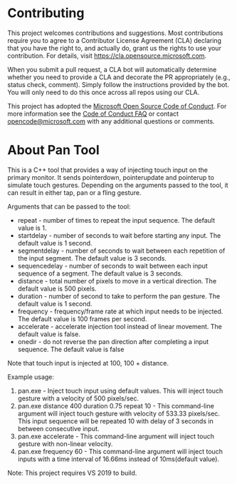 
# Contributing

This project welcomes contributions and suggestions.  Most contributions require you to agree to a
Contributor License Agreement (CLA) declaring that you have the right to, and actually do, grant us
the rights to use your contribution. For details, visit https://cla.opensource.microsoft.com.

When you submit a pull request, a CLA bot will automatically determine whether you need to provide
a CLA and decorate the PR appropriately (e.g., status check, comment). Simply follow the instructions
provided by the bot. You will only need to do this once across all repos using our CLA.

This project has adopted the [Microsoft Open Source Code of Conduct](https://opensource.microsoft.com/codeofconduct/).
For more information see the [Code of Conduct FAQ](https://opensource.microsoft.com/codeofconduct/faq/) or
contact [opencode@microsoft.com](mailto:opencode@microsoft.com) with any additional questions or comments.

# About Pan Tool

This is a C++ tool that provides a way of injecting touch input on the primary monitor. 
It sends pointerdown, pointerupdate and pointerup to simulate touch gestures. Depending 
on the arguments passed to the tool, it can result in either tap, pan or a fling gesture.

Arguments that can be passed to the tool:
  * repeat - number of times to repeat the input sequence. The default value is 1.
  * startdelay - number of seconds to wait before starting any input. The default value is 1 second.
  * segmentdelay - number of seconds to wait between each repetition of the input segment. The default value is 3 seconds.
  * sequencedelay - number of seconds to wait between each input sequence of a segment. The default value is 3 seconds.
  * distance - total number of pixels to move in a vertical direction. The default value is 500 pixels.
  * duration - number of second to take to perform the pan gesture. The default value is 1 second.
  * frequency - frequency/frame rate at which input needs to be injected. The default value is 100 frames per second.
  * accelerate - accelerate injection tool instead of linear movement. The default value is false.
  * onedir - do not reverse the pan direction after completing a input sequence. The default value is false
  
Note that touch input is injected at  100, 100 + distance.

Example usage:
1) pan.exe - Inject touch input using default values. This will inject touch gesture with a velocity of 500 pixels/sec.
2) pan.exe distance 400 duration 0.75 repeat 10 - This command-line argument will inject touch gesture with velocity 
                                                  of 533.33 pixels/sec. This input sequence will be repeated 10 with 
                                                  delay of 3 seconds in between consecutive input.
3) pan.exe accelerate - This command-line argument will inject touch gesture with non-linear velocity.
4) pan.exe frequency 60 - This command-line argument will inject touch inputs with a time interval of 16.66ms instead 
                          of 10ms(default value).

Note: This project requires VS 2019 to build.